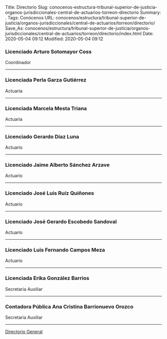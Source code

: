 Title: Directorio
Slug: conocenos-estructura-tribunal-superior-de-justicia-organos-jurisdiccionales-central-de-actuarios-torreon-directorio
Summary: .
Tags: Conócenos
URL: conocenos/estructura/tribunal-superior-de-justicia/organos-jurisdiccionales/central-de-actuarios/torreon/directorio/
Save_As: conocenos/estructura/tribunal-superior-de-justicia/organos-jurisdiccionales/central-de-actuarios/torreon/directorio/index.html
Date: 2020-05-04 09:12
Modified: 2020-05-04 09:12



### Licenciado Arturo Sotomayor Coss

Coordinador

---

### Licenciada Perla Garza Gutiérrez

Actuaria

---

### Licenciada Marcela Mesta Triana

Actuaria

---

### Licenciado Gerardo Díaz Luna

Actuario

---

### Licenciado Jaime Alberto Sánchez Arzave

Actuario

---

### Licenciado José Luis Ruíz Quiñones

Actuario

---

### Licenciado José Gerardo Escobedo Sandoval

Actuario

---

### Licenciado Luis Fernando Campos Meza

Actuario

---

### Licenciada Erika González Barrios

Secretaria Auxiliar

---

### Contadora Pública Ana Cristina Barrionuevo Orozco

Secretaria Auxiliar

---

[Directorio General](https://www.pjecz.gob.mx/transparencia/articulo-21/f03-directorio/)




